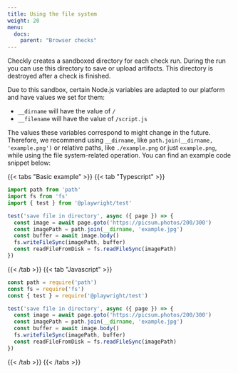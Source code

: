 ```yaml
---
title: Using the file system
weight: 20
menu:
  docs:
    parent: "Browser checks"
---
```


Checkly creates a sandboxed directory for each check run. During the run you can use this directory to save or upload artifacts. This directory is destroyed after a check is finished.

Due to this sandbox, certain Node.js variables are adapted to our platform and have values we set for them:
* `__dirname` will have the value of `/`
* `__filename` will have the value of `/script.js`

The values these variables correspond to might change in the future. Therefore, we recommend using `__dirname`, like `path.join(__dirname, 'example.png')` or relative paths, like `./example.png` or just `example.png`, while using the file system-related operation. You can find an example code snippet below:


{{< tabs "Basic example" >}}
{{< tab "Typescript" >}}
```ts
import path from 'path'
import fs from 'fs'
import { test } from '@playwright/test'

test('save file in directory', async ({ page }) => {
  const image = await page.goto('https://picsum.photos/200/300')
  const imagePath = path.join(__dirname, 'example.jpg')
  const buffer = await image.body()
  fs.writeFileSync(imagePath, buffer)
  const readFileFromDisk = fs.readFileSync(imagePath)
})
```
{{< /tab >}}
{{< tab "Javascript" >}}
```js
const path = require('path')
const fs = require('fs')
const { test } = require('@playwright/test')

test('save file in directory', async ({ page }) => {
  const image = await page.goto('https://picsum.photos/200/300')
  const imagePath = path.join(__dirname, 'example.jpg')
  const buffer = await image.body()
  fs.writeFileSync(imagePath, buffer)
  const readFileFromDisk = fs.readFileSync(imagePath)
})
```
{{< /tab >}}
{{< /tabs >}}
